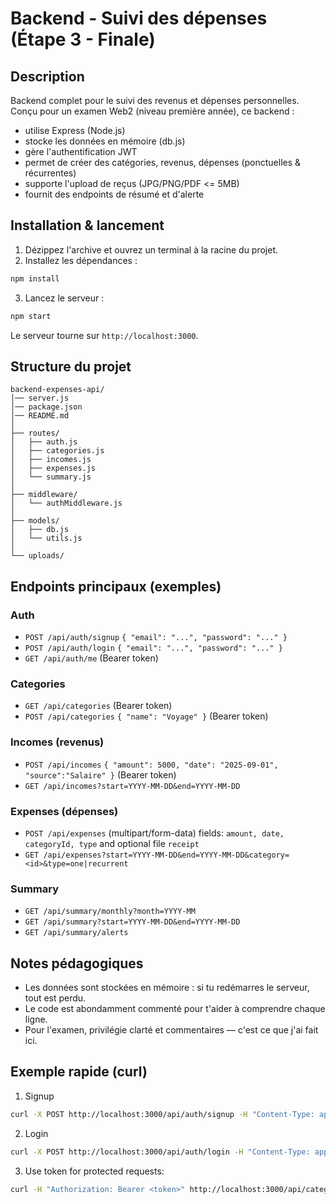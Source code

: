 # Backend - Suivi des dépenses (Étape 3 - Finale)

## Description
Backend complet pour le suivi des revenus et dépenses personnelles.
Conçu pour un examen Web2 (niveau première année), ce backend :
- utilise Express (Node.js)
- stocke les données en mémoire (db.js)
- gère l'authentification JWT
- permet de créer des catégories, revenus, dépenses (ponctuelles & récurrentes)
- supporte l'upload de reçus (JPG/PNG/PDF <= 5MB)
- fournit des endpoints de résumé et d'alerte

## Installation & lancement
1. Dézippez l'archive et ouvrez un terminal à la racine du projet.
2. Installez les dépendances :
```bash
npm install
```
3. Lancez le serveur :
```bash
npm start
```
Le serveur tourne sur `http://localhost:3000`.

## Structure du projet
```
backend-expenses-api/
│── server.js
│── package.json
│── README.md
│
├── routes/
│   ├── auth.js
│   ├── categories.js
│   ├── incomes.js
│   ├── expenses.js
│   └── summary.js
│
├── middleware/
│   └── authMiddleware.js
│
├── models/
│   ├── db.js
│   └── utils.js
│
└── uploads/
```

## Endpoints principaux (exemples)
### Auth
- `POST /api/auth/signup` `{ "email": "...", "password": "..." }`
- `POST /api/auth/login` `{ "email": "...", "password": "..." }`
- `GET /api/auth/me` (Bearer token)

### Categories
- `GET /api/categories` (Bearer token)
- `POST /api/categories` `{ "name": "Voyage" }` (Bearer token)

### Incomes (revenus)
- `POST /api/incomes` `{ "amount": 5000, "date": "2025-09-01", "source":"Salaire" }` (Bearer token)
- `GET /api/incomes?start=YYYY-MM-DD&end=YYYY-MM-DD`

### Expenses (dépenses)
- `POST /api/expenses` (multipart/form-data) fields: `amount, date, categoryId, type` and optional file `receipt`
- `GET /api/expenses?start=YYYY-MM-DD&end=YYYY-MM-DD&category=<id>&type=one|recurrent`

### Summary
- `GET /api/summary/monthly?month=YYYY-MM`
- `GET /api/summary?start=YYYY-MM-DD&end=YYYY-MM-DD`
- `GET /api/summary/alerts`

## Notes pédagogiques
- Les données sont stockées en mémoire : si tu redémarres le serveur, tout est perdu.
- Le code est abondamment commenté pour t'aider à comprendre chaque ligne.
- Pour l'examen, privilégie clarté et commentaires — c'est ce que j'ai fait ici.

## Exemple rapide (curl)
1) Signup
```bash
curl -X POST http://localhost:3000/api/auth/signup -H "Content-Type: application/json" -d '{"email":"a@a.com","password":"123456"}'
```
2) Login
```bash
curl -X POST http://localhost:3000/api/auth/login -H "Content-Type: application/json" -d '{"email":"a@a.com","password":"123456"}'
```
3) Use token for protected requests:
```bash
curl -H "Authorization: Bearer <token>" http://localhost:3000/api/categories
```
